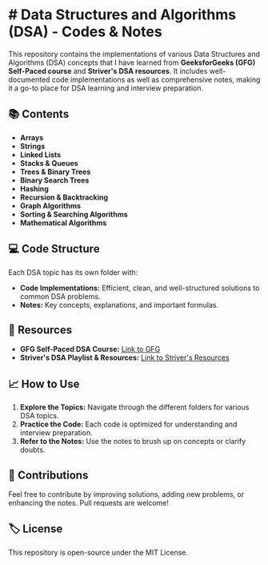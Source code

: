 # # Data Structures and Algorithms (DSA) - Codes & Notes

This repository contains the implementations of various Data Structures and Algorithms (DSA) concepts that I have learned from **GeeksforGeeks (GFG) Self-Paced course** and **Striver's DSA resources**. It includes well-documented code implementations as well as comprehensive notes, making it a go-to place for DSA learning and interview preparation.

## 📚 **Contents**

- **Arrays**
- **Strings**
- **Linked Lists**
- **Stacks & Queues**
- **Trees & Binary Trees**
- **Binary Search Trees**
- **Hashing**
- **Recursion & Backtracking**
- **Graph Algorithms**
- **Sorting & Searching Algorithms**
- **Mathematical Algorithms**


## 💻 **Code Structure**

Each DSA topic has its own folder with:
- **Code Implementations:** Efficient, clean, and well-structured solutions to common DSA problems.
- **Notes:** Key concepts, explanations, and important formulas.
  
## 📝 **Resources**

- **GFG Self-Paced DSA Course:** [Link to GFG](https://practice.geeksforgeeks.org/courses/dsa-self-paced)
- **Striver's DSA Playlist & Resources:** [Link to Striver's Resources](https://takeuforward.org/interviews/strivers-sde-sheet-top-coding-interview-problems/)

## 📈 **How to Use**

1. **Explore the Topics:** Navigate through the different folders for various DSA topics.
2. **Practice the Code:** Each code is optimized for understanding and interview preparation.
3. **Refer to the Notes:** Use the notes to brush up on concepts or clarify doubts.

## 🚀 **Contributions**

Feel free to contribute by improving solutions, adding new problems, or enhancing the notes. Pull requests are welcome!

## 🏷️ **License**

This repository is open-source under the MIT License.
